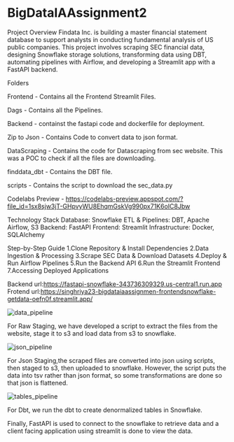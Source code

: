 # BigDataIAAssignment2

Project Overview
Findata Inc. is building a master financial statement database to support analysts in conducting fundamental analysis of US public companies. This project involves scraping SEC financial data, designing Snowflake storage solutions, transforming data using DBT, automating pipelines with Airflow, and developing a Streamlit app with a FastAPI backend.

Folders 

Frontend - Contains all the Frontend Streamlit Files.

Dags - Contains all the Pipelines.

Backend - containst the fastapi code and dockerfile for deployment.

Zip to Json - Contains Code to convert data to json format.

DataScraping - Contains the code for Datascraping from sec website. This was a POC to check if all the files are downloading.

finddata_dbt - Contains the DBT file.

scripts - Contains the script to download the sec_data.py


Codelabs Preview -  https://codelabs-preview.appspot.com/?file_id=1sx8sjw3jT-GHpvyWU8EhqmGskVg990px71K6oIC8Jbw

Technology Stack
Database: Snowflake
ETL & Pipelines: DBT, Apache Airflow, S3
Backend: FastAPI
Frontend: Streamlit
Infrastructure: Docker, SQLAlchemy

Step-by-Step Guide
1.Clone Repository & Install Dependencies
2.Data Ingestion & Processing
3.Scrape SEC Data & Download Datasets
4.Deploy & Run Airflow Pipelines
5.Run the Backend API
6.Run the Streamlit Frontend
7.Accessing Deployed Applications

Backend url:https://fastapi-snowflake-343736309329.us-central1.run.app
Frotend url:https://singhriya23-bigdataiaassignmen-frontendsnowflake-getdata-oefn0f.streamlit.app/




![data_pipeline](https://github.com/user-attachments/assets/619eeeb6-bf9e-4296-9c86-75d8070668a2)


For Raw Staging,  we have developed a script to extract the files from the website, stage it to s3 and load data from s3 to snowflake.


![json_pipeline](https://github.com/user-attachments/assets/9bfca83b-6073-48af-91fe-b9ac8c7ddf2a) 

For Json Staging,the scraped files are converted into json using scripts, then staged to s3, then uploaded to snowflake. However, the script puts the data into tsv rather than json format, so some transformations are done so that json is flattened.

![tables_pipeline](https://github.com/user-attachments/assets/c3ca277e-fd33-450c-91b3-4f2246878214)

For Dbt, we run the dbt to create denormalized tables in Snowflake.


Finally, FastAPI is used to connect to the snowflake to retrieve data and a client facing application using streamlit is done to view the data.









